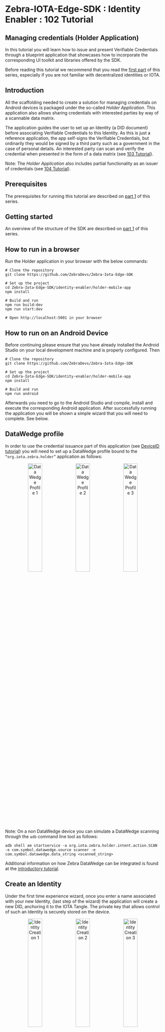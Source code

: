 # Zebra-IOTA-Edge-SDK : Identity Enabler : 102 Tutorial

<h2>Managing credentials (Holder Application)</h2>

In this tutorial you will learn how to issue and present Verifiable Credentials through a blueprint application that showcases how to incorporate the corresponding UI toolkit and libraries offered by the SDK.

Before reading this tutorial we recommend that you read the [first part](../zebra-iota-edge-sdk/zebra-iota-edge-sdk-101-tutorial.md) of this series, especially if you are not familiar with decentralized identities or IOTA.

## Introduction

All the scaffolding needed to create a solution for managing credentials on Android devices is packaged under the so-called _Holder Application_. This application also allows sharing credentials with interested parties by way of a scannable data matrix.

The application guides the user to set up an Identity (a DID document) before associating Verifiable Credentials to this Identity. As this is just a reference application, the app self-signs the Verifiable Credentials, but ordinarily they would be signed by a third party such as a government in the case of personal details. An interested party can scan and verify the credential when presented in the form of a data matrix (see [103 Tutorial](../zebra-iota-edge-sdk/zebra-iota-edge-sdk-103-tutorial.md)).

Note: The _Holder Application_ also includes partial functionality as an issuer of credentials (see [104 Tutorial](../zebra-iota-edge-sdk/zebra-iota-edge-sdk-104-tutorial.md)).

## Prerequisites

The prerequisites for running this tutorial are described on [part 1](../zebra-iota-edge-sdk/zebra-iota-edge-sdk-101-tutorial.md#prerequisites) of this series.

## Getting started

An overview of the structure of the SDK are described on [part 1](../zebra-iota-edge-sdk/zebra-iota-edge-sdk-101-tutorial.md#getting-started) of this series.

## How to run in a browser

Run the Holder application in your browser with the below commands:

```console
# Clone the repository
git clone https://github.com/ZebraDevs/Zebra-Iota-Edge-SDK

# Set up the project
cd Zebra-Iota-Edge-SDK/identity-enabler/holder-mobile-app
npm install

# Build and run
npm run build:dev
npm run start:dev

# Open http://localhost:5001 in your browser
```

## How to run on an Android Device

Before continuing please ensure that you have already installed the Android Studio on your local development machine and is properly configured. Then

```console
# Clone the repository
git clone https://github.com/ZebraDevs/Zebra-Iota-Edge-SDK

# Set up the project
cd Zebra-Iota-Edge-SDK/identity-enabler/holder-mobile-app
npm install

# Build and run
npm run android
```

Afterwards you need to go to the Android Studio and compile, install and execute the corresponding Android application. After successfully running the application you will be shown a simple wizard that you will need to complete. See below.

## DataWedge profile

In order to use the credential issuance part of this application (see [DeviceID tutorial](../zebra-iota-edge-sdk/zebra-iota-edge-sdk-104-tutorial.md#onboard-a-device)) you will need to set up a DataWedge profile bound to the `“org.iota.zebra.holder”` application as follows:

<p align="center">
<img alt="Data Wedge Profile 1" src="https://raw.githubusercontent.com/ZebraDevs/Zebra-Iota-Edge-SDK/main/documentation/static/img/zebra-iota-edge-sdk/102/image3.png" width="30%"/>
<img alt="Data Wedge Profile 2" src="https://raw.githubusercontent.com/ZebraDevs/Zebra-Iota-Edge-SDK/main/documentation/static/img/zebra-iota-edge-sdk/102/image10.png" width="30%"/>
<img alt="Data Wedge Profile 3" src="https://raw.githubusercontent.com/ZebraDevs/Zebra-Iota-Edge-SDK/main/documentation/static/img/zebra-iota-edge-sdk/102/image1.png" width="30%"/>
</p>

Note: On a non DataWedge device you can simulate a DataWedge scanning through the `adb` command line tool as follows:

```console
adb shell am startservice -a org.iota.zebra.holder.intent.action.SCAN -e com.symbol.datawedge.source scanner -e com.symbol.datawedge.data_string <scanned_string>
```

Additional information on how Zebra DataWedge can be integrated is found at the [introductory tutorial](../zebra-iota-edge-sdk/zebra-iota-edge-sdk-101-tutorial.md#zebra-datawedge-integration).

## Create an Identity

Under the first time experience wizard, once you enter a name associated with your new Identity, (last step of the wizard) the application will create a new DID, anchoring it to the IOTA Tangle. The private key that allows control of such an Identity is securely stored on the device.

<p align="center">
<img alt="Identity Creation 1" src="https://raw.githubusercontent.com/ZebraDevs/Zebra-Iota-Edge-SDK/main/documentation/static/img/zebra-iota-edge-sdk/102/image9.png" width="30%"/>
<img alt="Identity Creation 2" src="https://raw.githubusercontent.com/ZebraDevs/Zebra-Iota-Edge-SDK/main/documentation/static/img/zebra-iota-edge-sdk/102/image6.png" width="30%"/>
<img alt="Identity Creation 3" src="https://raw.githubusercontent.com/ZebraDevs/Zebra-Iota-Edge-SDK/main/documentation/static/img/zebra-iota-edge-sdk/102/image26.png" width="30%"/>
</p>

### Show me the code

Below you can find the code that calls the IOTA Identity Framework and generates a new decentralized identity. As mentioned before, this code can be found under the [IdentityService](https://github.com/ZebraDevs/Zebra-Iota-Edge-SDK/blob/main/identity-enabler/holder-mobile-app/src/services/identityService.ts) class.

```typescript
import * as IotaIdentity from '@iota/identity-wasm/web';
const {
  Config,
  Network,
  Client,
  KeyPair,
  KeyType,
  Document,
  KeyCollection,
  VerificationMethod,
} = IotaIdentity;

// Initialize the library - Is cached after first initialization
await IotaIdentity.init();

// Create a client
const cfg = Config.fromNetwork(Network.try_from_name('main'));
cfg.setNode('https://chrysalis-nodes.iota.org');
cfg.setPermanode('https://chrysalis-chronicle.iota.org/api/mainnet');
const client = Client.fromConfig(cfg);

// Generate a new keypair and DID document
const key = new KeyPair(KeyType.Ed25519);
const doc = new Document(key, client.network().toString());

// Add a Merkle Key Collection method, so compromised keys can be revoked.
const keys = new KeyCollection(KeyType.Ed25519, 8);
const method = VerificationMethod.createMerkleKey(
  Digest.Sha256,
  doc.id,
  keys,
  'key-collection',
);
```

Afterwards a new DID Document will have been anchored to the IOTA Tangle mainnet similar to (Note: you will have a different one when you execute this tutorial)

```json
{
  "id": "did:iota:7mog3xHBBm6H5fHxRdMiaRMjDHaFZn1kQshd8CoVPJdZ",
  "verificationMethod": [
    {
      "id": "did:iota:7mog3xHBBm6H5fHxRdMiaRMjDHaFZn1kQshd8CoVPJdZ#authentication",
      "controller": "did:iota:7mog3xHBBm6H5fHxRdMiaRMjDHaFZn1kQshd8CoVPJdZ",
      "type": "Ed25519VerificationKey2018",
      "publicKeyMultibase": "z9wnY61277zU1xLg4TUXXz4ZBQRFudu1Ln52QFXSYEnXF"
    },
    {
      "id": "did:iota:7mog3xHBBm6H5fHxRdMiaRMjDHaFZn1kQshd8CoVPJdZ#key-collection",
      "controller": "did:iota:7mog3xHBBm6H5fHxRdMiaRMjDHaFZn1kQshd8CoVPJdZ",
      "type": "MerkleKeyCollection2021",
      "publicKeyMultibase": "z11m9xNVcEfLJcakvkQF8UkeyaFdfcyLPMvrU9qzBMEKqa"
    }
  ],
  "authentication": [
    "did:iota:7mog3xHBBm6H5fHxRdMiaRMjDHaFZn1kQshd8CoVPJdZ#authentication"
  ],
  "created": "2021-12-21T11:27:10Z",
  "updated": "2021-12-21T11:27:10Z"
}
```

The document contains two verification methods, one used for authentication purposes (i.e for modifying the content of the DID document) and the other could be used for issuing new credentials. The latter is based on a [Merkle Tree](https://en.wikipedia.org/wiki/Merkle_tree) of multiple key pairs that facilitates the revocation of credentials when needed. It is noteworthy that from now on, this DID document will be publicly auditable and could be used to verify credentials issued by the DID `did:iota:7mog3xHBBm6H5fHxRdMiaRMjDHaFZn1kQshd8CoVPJdZ. `

Note: You can always inspect a DID document by using the IOTA Identity Resolver, for instance, at [https://explorer.iota.org/mainnet/identity-resolver/did:iota:7mog3xHBBm6H5fHxRdMiaRMjDHaFZn1kQshd8CoVPJdZ](https://explorer.iota.org/mainnet/identity-resolver/did:iota:7mog3xHBBm6H5fHxRdMiaRMjDHaFZn1kQshd8CoVPJdZ) . In addition you can also resolve DID documents (and also generate them) using the [tangle-cli](https://www.npmjs.com/package/@tangle-js/tangle-cli) command line interface tool, for instance

```console
tcli did resolve –mainnet –did=did:iota:7mog3xHBBm6H5fHxRdMiaRMjDHaFZn1kQshd8CoVPJdZ
```

In addition, the private key materials associated with the identity are [securely stored](https://github.com/ZebraDevs/Zebra-Iota-Edge-SDK/blob/main/identity-enabler/holder-mobile-app/src/pages/Name.svelte#L46) on the device.

## Self-issue a new credential

Now that we have an anchored Identity, we can issue a new Credential containing claims about it. For demonstration purposes the _Holder Application_ is capable of self-issuing credentials, thus playing also the role of an Issuer. Please note that, indeed, **in a real use case there would be a separate issuer application and credentials will not be self-signed.**

For self-issuing a new credential, click on the “_Add new Credential_” button. Immediately a new Credential, which subject will be equal to its issuer, will be signed and generated. The reference application is capable of issuing personal credentials (Government ID cards, health passports, etc.). However, it can also be easily extended to support other kinds of credentials, for instance, for organizations or devices along supply chains.

Note: The user is both the subject and the holder of the identity and credentials created in this app.

Note: At any point in time you can click on the button on top left of the main page of the application and restart the process of identity and credentials generation.

<p align="center">
<img alt="Credential Issuance 1" src="https://raw.githubusercontent.com/ZebraDevs/Zebra-Iota-Edge-SDK/main/documentation/static/img/zebra-iota-edge-sdk/102/image24.png" width="30%"/>
<img alt="Credential Issuance 2" src="https://raw.githubusercontent.com/ZebraDevs/Zebra-Iota-Edge-SDK/main/documentation/static/img/zebra-iota-edge-sdk/102/image14.png" width="30%"/>
<img alt="Credential Issuance 3" src="https://raw.githubusercontent.com/ZebraDevs/Zebra-Iota-Edge-SDK/main/documentation/static/img/zebra-iota-edge-sdk/102/image27.png" width="30%"/>
</p>

### Show me the code

The issuance of a new credential is performed using the IOTA Identity implementation of the W3C Verifiable Credentials standard. It means that credentials are represented using JSON-LD and can make use of standard vocabularies such as [schema.org](https://schema.org) for representing claims. The claims contained within a credential (the `data` field in the code below) are just randomly generated for educational purposes.

The code below shows how this process can be implemented. The verification method used to generate our new credential is the one corresponding to the aforementioned Merkle keyset, concretely using the key at the index 0 of such keyset.

```typescript
const IssuerDidDoc = Document.fromJSON(JSON.parse(issuer.didDoc));
const IssuerKeys = KeyCollection.fromJSON(issuer.keys);
const IssuerDoc = Document.fromJSON(issuer.doc);
const IssuerMethod = VerificationMethod.fromJSON(issuer.method);

// Prepare a credential subject
const credentialSubject = {
  id: IssuerDidDoc.id.toString(),
  ...data,
};

// Issue an unsigned credential
const unsignedVc = VerifiableCredential.extend({
  id: 'http://example.com/credentials/3732',
  type: schemaName,
  issuer: IssuerDidDoc.id.toString(),
  credentialSubject,
});

// Sign the credential with User's Merkle Key Collection method
const signedVc = IssuerDoc.signCredential(unsignedVc, {
  method: IssuerMethod.id.toString(),
  public: IssuerKeys.public(0),
  private: IssuerKeys.private(0),
  proof: IssuerKeys.merkleProof(Digest.Sha256, 0),
});
```

As a result, a new Verifiable Credential will be generated and stored on the device. An example that shows the structure of a Verifiable Credential can be found [here](https://www.w3.org/TR/vc-data-model/#example-a-simple-example-of-a-verifiable-credential). It is a standard JSON-LD document using the vocabulary and data model defined by the W3C standard, which includes fields devoted to the signature (proof) and related metadata.

## Present a credential

The last but not least functionality that any holder application should offer is the possibility to present a credential. The presentation of a credential consists of the generation of a new signed JSON-LD document (named as Verifiable Presentation) that wraps the original credential document together with a signature generated with a private key of the holder of the credential.

As a result the verifier can validate not only the credential itself, but also the identity of who is presenting the credential (the holder). In our example, the holder, the issuer and the subject of the credential all correspond to the same identity.

Once a verifiable presentation has been generated it is encoded using a data matrix code. In our example we are using a 6 by 6 data matrix code that can later be scanned by the _Verifier Application_ (see below). If you double tap on the data matrix code you will be able to inspect the JSON-LD content that represents the credential presented.

<p align="center">
<img alt="Credential Presentation 1" src="https://raw.githubusercontent.com/ZebraDevs/Zebra-Iota-Edge-SDK/main/documentation/static/img/zebra-iota-edge-sdk/102/image15.png" width="30%"/>
<img alt="Credential Presentation 2" src="https://raw.githubusercontent.com/ZebraDevs/Zebra-Iota-Edge-SDK/main/documentation/static/img/zebra-iota-edge-sdk/102/image5.png" width="30%"/>
</p>

### Show me the code

Generating and signing a Verifiable Presentation is done using the following code snippet

```typescript
// Prepare presentation Data
const IssuerKeys = KeyCollection.fromJSON(issuer.keys);
const IssuerDoc = Document.fromJSON(issuer.doc);
const IssuerMethod = VerificationMethod.fromJSON(issuer.method);

// Create a Verifiable Presentation from the Credential - signed by user's key
const unsignedVp = new VerifiablePresentation(IssuerDoc, signedVc);

const signedVp = IssuerDoc.signPresentation(unsignedVp, {
  method: IssuerMethod.id.toString(),
  public: IssuerKeys.public(0),
  private: IssuerKeys.private(0),
  proof: IssuerKeys.merkleProof(Digest.Sha256, 0),
});
```

Then, the generation of a data matrix code is done using the [bwip-js library](https://github.com/metafloor/bwip-js) library.

## Next Steps

If you want to know how to build an application capable of verifying credentials go the [103 Tutorial](../zebra-iota-edge-sdk/zebra-iota-edge-sdk-103-tutorial.md).
